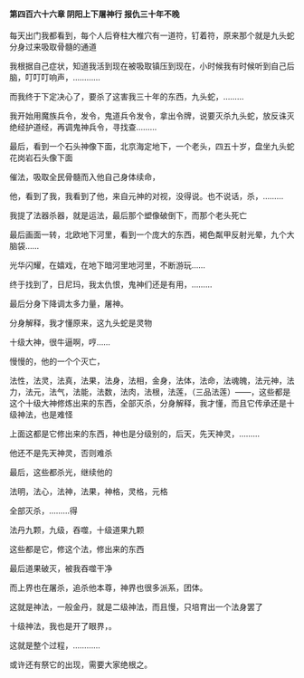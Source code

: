 #### 第四百六十六章 阴阳上下屠神行 报仇三十年不晚


每天出门我都看到，每个人后脊柱大椎穴有一道符，钉着符，原来那个就是九头蛇分身过来吸取骨髓的通道

我根据自己症状，知道我活到现在被吸取镇压到现在，小时候我有时候听到自己后脑，叮叮叮响声，…………

而我终于下定决心了，要杀了这害我三十年的东西，九头蛇，………

我开始用魔族兵令，发令，鬼道兵令发令，拿出令牌，说要灭杀九头蛇，放反诛灭绝经护道经，再调鬼神兵令，寻找查………

最后，看到一个石头神像下面，北京海定地下，一个老头，四五十岁，盘坐九头蛇花岗岩石头像下面

催法，吸取全民骨髓而入他自己身体续命，

他，看到了我，我看到了他，来自元神的对视，没得说。也不说话，杀，………

我提了法器杀器，就是运法，最后那个塑像破倒下，而那个老头死亡

最后画面一转，北欧地下河里，看到一个庞大的东西，褐色粼甲反射光晕，九个大脑袋……

光华闪耀，在嬉戏，在地下暗河里地河里，不断游玩……

终于找到了，日尼玛，我太仇恨，鬼神们还是有用，………

最后分身下降调太多力量，屠神。

分身解释，我才懂原来，这九头蛇是灵物

十级大神，很牛逼啊，哼……

慢慢的，他的一个个灭亡，

法性，法灵，法真，法果，法身，法相，金身，法体，法命，法魂魄，法元神，法力，法元，法气，法能，法数，法肉，法根，法莲，（三品法莲）——，这些都是这个十级大神修炼出来的东西，全部灭杀，分身解释，我才懂，而且它传承还是十级神法，也是难怪

上面这都是它修出来的东西，神也是分级别的，后天，先天神灵，………

他还不是先天神灵，否则难杀

最后，这些都杀光，继续他的

法明，法心，法神，法果，神格，灵格，元格

全部灭杀，………得

法丹九颗，九级，吞噬，十级道果九颗

这些都是它，修这个法，修出来的东西

最后道果破灭，被我吞噬干净

而上界也在屠杀，追杀他本尊，神界也很多派系，团体。

这就是神法，一般金丹，就是二级神法，而且慢，只培育出一个法身罢了

十级神法，我也是开了眼界，。

这就是整个过程，…………

或许还有祭它的出现，需要大家绝根之。

